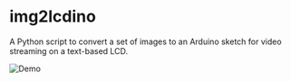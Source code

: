 # img2lcdino
A Python script to convert a set of images to an Arduino sketch for video streaming on a text-based LCD.

![Demo](https://github.com/arduinocelentano/img2lcdino/blob/main/img2lcdino_demo.gif)
